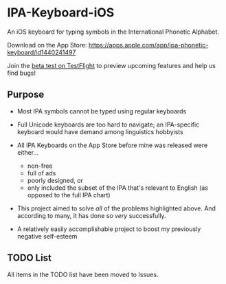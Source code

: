 # IPA-Keyboard-iOS

An iOS keyboard for typing symbols in the International Phonetic Alphabet. 

Download on the App Store: https://apps.apple.com/app/ipa-phonetic-keyboard/id1440241497

Join the [beta test on TestFlight](https://testflight.apple.com/join/lPas1HHg) to preview upcoming features and help us find bugs!

## Purpose

- Most IPA symbols cannot be typed using regular keyboards

- Full Unicode keyboards are too hard to navigate; an IPA-specific keyboard would have demand among linguistics hobbyists

- All IPA Keyboards on the App Store before mine was released were either...
  - non-free
  - full of ads
  - poorly designed, or
  - only included the subset of the IPA that's relevant to English (as opposed to the full IPA chart)

- This project aimed to solve *all* of the problems highlighted above. And according to many, it has done so *very* successfully.

- A relatively easily accomplishable project to boost my previously negative self-esteem

## TODO List

All items in the TODO list have been moved to Issues.
